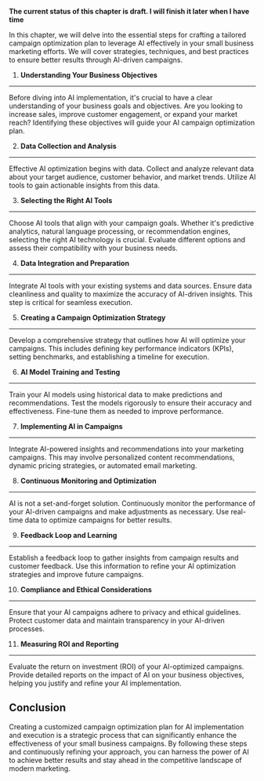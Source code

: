 **The current status of this chapter is draft. I will finish it later when I have time**

In this chapter, we will delve into the essential steps for crafting a tailored campaign optimization plan to leverage AI effectively in your small business marketing efforts. We will cover strategies, techniques, and best practices to ensure better results through AI-driven campaigns.

1. **Understanding Your Business Objectives**
---------------------------------------------

Before diving into AI implementation, it's crucial to have a clear understanding of your business goals and objectives. Are you looking to increase sales, improve customer engagement, or expand your market reach? Identifying these objectives will guide your AI campaign optimization plan.

2. **Data Collection and Analysis**
-----------------------------------

Effective AI optimization begins with data. Collect and analyze relevant data about your target audience, customer behavior, and market trends. Utilize AI tools to gain actionable insights from this data.

3. **Selecting the Right AI Tools**
-----------------------------------

Choose AI tools that align with your campaign goals. Whether it's predictive analytics, natural language processing, or recommendation engines, selecting the right AI technology is crucial. Evaluate different options and assess their compatibility with your business needs.

4. **Data Integration and Preparation**
---------------------------------------

Integrate AI tools with your existing systems and data sources. Ensure data cleanliness and quality to maximize the accuracy of AI-driven insights. This step is critical for seamless execution.

5. **Creating a Campaign Optimization Strategy**
------------------------------------------------

Develop a comprehensive strategy that outlines how AI will optimize your campaigns. This includes defining key performance indicators (KPIs), setting benchmarks, and establishing a timeline for execution.

6. **AI Model Training and Testing**
------------------------------------

Train your AI models using historical data to make predictions and recommendations. Test the models rigorously to ensure their accuracy and effectiveness. Fine-tune them as needed to improve performance.

7. **Implementing AI in Campaigns**
-----------------------------------

Integrate AI-powered insights and recommendations into your marketing campaigns. This may involve personalized content recommendations, dynamic pricing strategies, or automated email marketing.

8. **Continuous Monitoring and Optimization**
---------------------------------------------

AI is not a set-and-forget solution. Continuously monitor the performance of your AI-driven campaigns and make adjustments as necessary. Use real-time data to optimize campaigns for better results.

9. **Feedback Loop and Learning**
---------------------------------

Establish a feedback loop to gather insights from campaign results and customer feedback. Use this information to refine your AI optimization strategies and improve future campaigns.

10. **Compliance and Ethical Considerations**
---------------------------------------------

Ensure that your AI campaigns adhere to privacy and ethical guidelines. Protect customer data and maintain transparency in your AI-driven processes.

11. **Measuring ROI and Reporting**
-----------------------------------

Evaluate the return on investment (ROI) of your AI-optimized campaigns. Provide detailed reports on the impact of AI on your business objectives, helping you justify and refine your AI implementation.

Conclusion
----------

Creating a customized campaign optimization plan for AI implementation and execution is a strategic process that can significantly enhance the effectiveness of your small business campaigns. By following these steps and continuously refining your approach, you can harness the power of AI to achieve better results and stay ahead in the competitive landscape of modern marketing.
